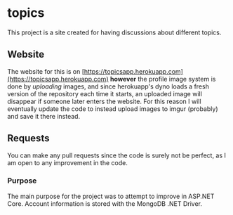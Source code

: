 # topics
This project is a site created for having discussions about different topics.

## Website
The website for this is on [https://topicsapp.herokuapp.com](https://topicsapp.herokuapp.com) **however** the profile image system is done by *uploading* images, and since herokuapp's dyno loads a fresh version of the repository each time it starts, an uploaded image will disappear if someone later enters the website. For this reason I will eventually update the code to instead upload images to imgur (probably) and save it there instead.
## Requests
You can make any pull requests since the code is surely not be perfect, as I am open to any improvement in the code.
### Purpose
The main purpose for the project was to attempt to improve in ASP.NET Core. Account information is stored with the MongoDB .NET Driver.